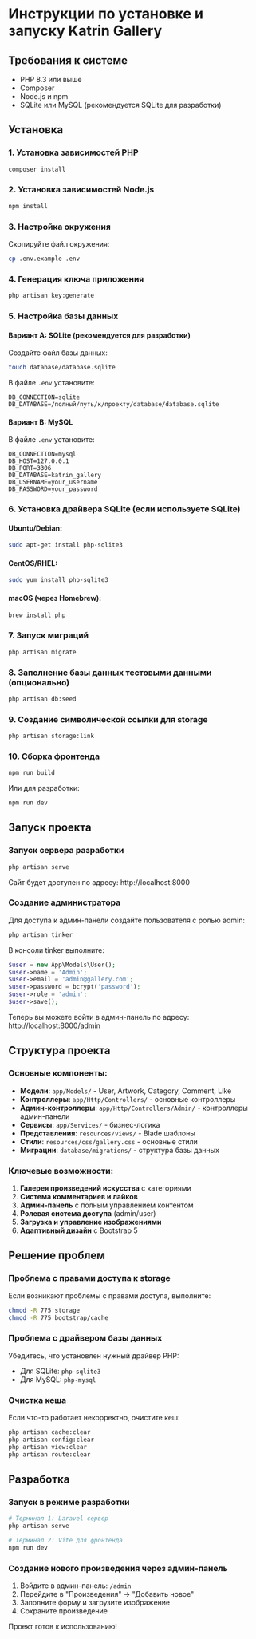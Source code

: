 # Инструкции по установке и запуску Katrin Gallery

## Требования к системе

- PHP 8.3 или выше
- Composer
- Node.js и npm
- SQLite или MySQL (рекомендуется SQLite для разработки)

## Установка

### 1. Установка зависимостей PHP

```bash
composer install
```

### 2. Установка зависимостей Node.js

```bash
npm install
```

### 3. Настройка окружения

Скопируйте файл окружения:
```bash
cp .env.example .env
```

### 4. Генерация ключа приложения

```bash
php artisan key:generate
```

### 5. Настройка базы данных

#### Вариант A: SQLite (рекомендуется для разработки)

Создайте файл базы данных:
```bash
touch database/database.sqlite
```

В файле `.env` установите:
```
DB_CONNECTION=sqlite
DB_DATABASE=/полный/путь/к/проекту/database/database.sqlite
```

#### Вариант B: MySQL

В файле `.env` установите:
```
DB_CONNECTION=mysql
DB_HOST=127.0.0.1
DB_PORT=3306
DB_DATABASE=katrin_gallery
DB_USERNAME=your_username
DB_PASSWORD=your_password
```

### 6. Установка драйвера SQLite (если используете SQLite)

#### Ubuntu/Debian:
```bash
sudo apt-get install php-sqlite3
```

#### CentOS/RHEL:
```bash
sudo yum install php-sqlite3
```

#### macOS (через Homebrew):
```bash
brew install php
```

### 7. Запуск миграций

```bash
php artisan migrate
```

### 8. Заполнение базы данных тестовыми данными (опционально)

```bash
php artisan db:seed
```

### 9. Создание символической ссылки для storage

```bash
php artisan storage:link
```

### 10. Сборка фронтенда

```bash
npm run build
```

Или для разработки:
```bash
npm run dev
```

## Запуск проекта

### Запуск сервера разработки

```bash
php artisan serve
```

Сайт будет доступен по адресу: http://localhost:8000

### Создание администратора

Для доступа к админ-панели создайте пользователя с ролью admin:

```bash
php artisan tinker
```

В консоли tinker выполните:
```php
$user = new App\Models\User();
$user->name = 'Admin';
$user->email = 'admin@gallery.com';
$user->password = bcrypt('password');
$user->role = 'admin';
$user->save();
```

Теперь вы можете войти в админ-панель по адресу: http://localhost:8000/admin

## Структура проекта

### Основные компоненты:

- **Модели**: `app/Models/` - User, Artwork, Category, Comment, Like
- **Контроллеры**: `app/Http/Controllers/` - основные контроллеры
- **Админ-контроллеры**: `app/Http/Controllers/Admin/` - контроллеры админ-панели
- **Сервисы**: `app/Services/` - бизнес-логика
- **Представления**: `resources/views/` - Blade шаблоны
- **Стили**: `resources/css/gallery.css` - основные стили
- **Миграции**: `database/migrations/` - структура базы данных

### Ключевые возможности:

1. **Галерея произведений искусства** с категориями
2. **Система комментариев и лайков**
3. **Админ-панель** с полным управлением контентом
4. **Ролевая система доступа** (admin/user)
5. **Загрузка и управление изображениями**
6. **Адаптивный дизайн** с Bootstrap 5

## Решение проблем

### Проблема с правами доступа к storage

Если возникают проблемы с правами доступа, выполните:
```bash
chmod -R 775 storage
chmod -R 775 bootstrap/cache
```

### Проблема с драйвером базы данных

Убедитесь, что установлен нужный драйвер PHP:
- Для SQLite: `php-sqlite3`
- Для MySQL: `php-mysql`

### Очистка кеша

Если что-то работает некорректно, очистите кеш:
```bash
php artisan cache:clear
php artisan config:clear
php artisan view:clear
php artisan route:clear
```

## Разработка

### Запуск в режиме разработки

```bash
# Терминал 1: Laravel сервер
php artisan serve

# Терминал 2: Vite для фронтенда
npm run dev
```

### Создание нового произведения через админ-панель

1. Войдите в админ-панель: `/admin`
2. Перейдите в "Произведения" → "Добавить новое"
3. Заполните форму и загрузите изображение
4. Сохраните произведение

Проект готов к использованию!
